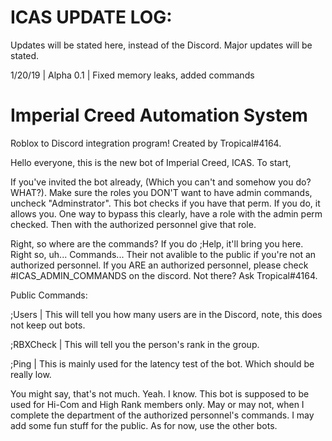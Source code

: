 # ICAS UPDATE LOG:
Updates will be stated here, instead of the Discord. Major updates will be stated.

1/20/19 | Alpha 0.1 | Fixed memory leaks, added commands


# Imperial Creed Automation System

Roblox to Discord integration program! Created by Tropical#4164.

Hello everyone, this is the new bot of Imperial Creed, ICAS. To start,

If you've invited the bot already, (Which you can't and somehow you do? WHAT?). Make sure the roles you DON'T want to have admin commands, uncheck "Adminstrator". This bot checks if you have that perm. If you do, it allows you. One way to bypass this clearly, have a role with the admin perm checked. Then with the authorized personnel give that role.

Right, so where are the commands? If you do ;Help, it'll bring you here. Right so, uh... Commands... Their not avalible to the public if you're not an authorized personnel. If you ARE an authorized personnel, please check #ICAS_ADMIN_COMMANDS on the discord. Not there? Ask Tropical#4164.

Public Commands:

;Users | This will tell you how many users are in the Discord, note, this does not keep out bots.

;RBXCheck | This will tell you the person's rank in the group.

;Ping | This is mainly used for the latency test of the bot. Which should be really low.

You might say, that's not much. Yeah. I know. This bot is supposed to be used for Hi-Com and High Rank members only. May or may not, when I complete the department of the authorized personnel's commands. I may add some fun stuff for the public. As for now, use the other bots.
